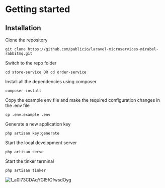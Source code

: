 

# Getting started

## Installation

Clone the repository

    git clone https://github.com/pablicio/laravel-microservices-mirabel-rabbitmq.git

Switch to the repo folder

    cd store-service OR cd order-service

Install all the dependencies using composer

    composer install

Copy the example env file and make the required configuration changes in the .env file

    cp .env.example .env

Generate a new application key

    php artisan key:generate

Start the local development server

    php artisan serve
    
 Start the tinker terminal

    php artisan tinker
    
 ![1_a0I73CDAqYGI5fCfwsdOyg](https://user-images.githubusercontent.com/19760320/233184662-e45add33-8107-45f2-908f-2d8bf3a5416a.png)

